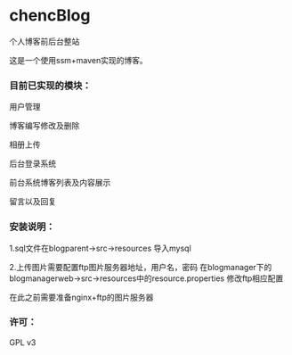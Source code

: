 # chencBlog
个人博客前后台整站

这是一个使用ssm+maven实现的博客。

### 目前已实现的模块： 
用户管理

博客编写修改及删除

相册上传

后台登录系统  

前台系统博客列表及内容展示

留言以及回复

### 安装说明：
1.sql文件在blogparent->src->resources
导入mysql

2.上传图片需要配置ftp图片服务器地址，用户名，密码
在blogmanager下的blogmanagerweb->src->resources中的resource.properties
修改ftp相应配置

在此之前需要准备nginx+ftp的图片服务器

### 许可：
GPL v3

